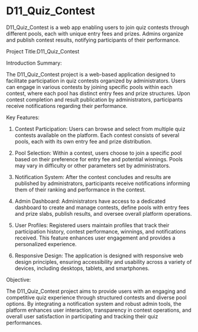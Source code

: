 # D11_Quiz_Contest
D11_Quiz_Contest is a web app enabling users to join quiz contests through different pools, each with unique entry fees and prizes. Admins organize and publish contest results, notifying participants of their performance.





Project Title:D11_Quiz_Contest

Introduction Summary:

The D11_Quiz_Contest project is a web-based application designed to facilitate participation in quiz contests organized by administrators. Users can engage in various contests by joining specific pools within each contest, where each pool has distinct entry fees and prize structures. Upon contest completion and result publication by administrators, participants receive notifications regarding their performance.

Key Features:

1. Contest Participation: Users can browse and select from multiple quiz contests available on the platform. Each contest consists of several pools, each with its own entry fee and prize distribution.

2. Pool Selection: Within a contest, users choose to join a specific pool based on their preference for entry fee and potential winnings. Pools may vary in difficulty or other parameters set by administrators.

3. Notification System: After the contest concludes and results are published by administrators, participants receive notifications informing them of their ranking and performance in the contest.

4. Admin Dashboard: Administrators have access to a dedicated dashboard to create and manage contests, define pools with entry fees and prize slabs, publish results, and oversee overall platform operations.

5. User Profiles: Registered users maintain profiles that track their participation history, contest performance, winnings, and notifications received. This feature enhances user engagement and provides a personalized experience.

6. Responsive Design: The application is designed with responsive web design principles, ensuring accessibility and usability across a variety of devices, including desktops, tablets, and smartphones.

Objective:

The D11_Quiz_Contest project aims to provide users with an engaging and competitive quiz experience through structured contests and diverse pool options. By integrating a notification system and robust admin tools, the platform enhances user interaction, transparency in contest operations, and overall user satisfaction in participating and tracking their quiz performances.
